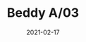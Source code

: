 ---
title: "Beddy A/03"
image_primary: "img/Bover-Beddy-a03-ambient.jpg"
description: "For%20Danos%20the%20aesthetic%20was%20never%20the%20final%20goal%2C%20however%20we%20fall%20in%20love%20with%20Beddy%20just%20seeing%20it.%20Something%20emotional%20radiates%20of%20it.%20%22I%20take%20care%20of%20proportions%2C%20which%20is%20the%20key%20to%20balance.%20This%20goes%20beyond%20pure%20mathematics%2C%20it%u2019s%20a%20sensitivity%20issue.%20When%20we%20see%20something%20proportionate%2C%20we%20simply%20know%20it%2C%20%22explains%20Danos.%20That%27s%20why%20we%20see%20Beddy%20and%20everything%20fits%20in%20a%20natural%20way.%20Light%2C%20versatile%20and%20fresh.%20Perfect%20for%20minimalist%20spaces."
designer: "Danos Salgado"
tags: 
  - "Bover"
  - "Wall"
  - "Indoor"
  - "Indoor Lamps"
href: "https://www.bover.es/en/lamp/beddy-a-03/"
category: "indoor-lamps"
subtitle: ""
manufacturer: "Bover"
slug: "/manufacturers/bover/indoor-lamps/danos-salgado-beddy-a-03"
date: "2021-02-17"
---